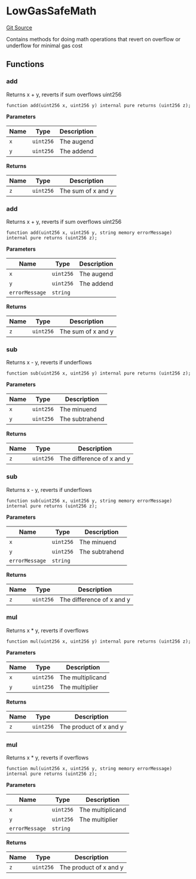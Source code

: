 # LowGasSafeMath
[Git Source](https://github.com/jordaniza/auxo-governance/blob/a1f69a902e4549a031b707b4f353e1bf999b68f6/src/modules/vedough-bridge/SharesTimeLock.sol)

Contains methods for doing math operations that revert on overflow or underflow for minimal gas cost


## Functions
### add

Returns x + y, reverts if sum overflows uint256


```solidity
function add(uint256 x, uint256 y) internal pure returns (uint256 z);
```
**Parameters**

|Name|Type|Description|
|----|----|-----------|
|`x`|`uint256`|The augend|
|`y`|`uint256`|The addend|

**Returns**

|Name|Type|Description|
|----|----|-----------|
|`z`|`uint256`|The sum of x and y|


### add

Returns x + y, reverts if sum overflows uint256


```solidity
function add(uint256 x, uint256 y, string memory errorMessage) internal pure returns (uint256 z);
```
**Parameters**

|Name|Type|Description|
|----|----|-----------|
|`x`|`uint256`|The augend|
|`y`|`uint256`|The addend|
|`errorMessage`|`string`||

**Returns**

|Name|Type|Description|
|----|----|-----------|
|`z`|`uint256`|The sum of x and y|


### sub

Returns x - y, reverts if underflows


```solidity
function sub(uint256 x, uint256 y) internal pure returns (uint256 z);
```
**Parameters**

|Name|Type|Description|
|----|----|-----------|
|`x`|`uint256`|The minuend|
|`y`|`uint256`|The subtrahend|

**Returns**

|Name|Type|Description|
|----|----|-----------|
|`z`|`uint256`|The difference of x and y|


### sub

Returns x - y, reverts if underflows


```solidity
function sub(uint256 x, uint256 y, string memory errorMessage) internal pure returns (uint256 z);
```
**Parameters**

|Name|Type|Description|
|----|----|-----------|
|`x`|`uint256`|The minuend|
|`y`|`uint256`|The subtrahend|
|`errorMessage`|`string`||

**Returns**

|Name|Type|Description|
|----|----|-----------|
|`z`|`uint256`|The difference of x and y|


### mul

Returns x * y, reverts if overflows


```solidity
function mul(uint256 x, uint256 y) internal pure returns (uint256 z);
```
**Parameters**

|Name|Type|Description|
|----|----|-----------|
|`x`|`uint256`|The multiplicand|
|`y`|`uint256`|The multiplier|

**Returns**

|Name|Type|Description|
|----|----|-----------|
|`z`|`uint256`|The product of x and y|


### mul

Returns x * y, reverts if overflows


```solidity
function mul(uint256 x, uint256 y, string memory errorMessage) internal pure returns (uint256 z);
```
**Parameters**

|Name|Type|Description|
|----|----|-----------|
|`x`|`uint256`|The multiplicand|
|`y`|`uint256`|The multiplier|
|`errorMessage`|`string`||

**Returns**

|Name|Type|Description|
|----|----|-----------|
|`z`|`uint256`|The product of x and y|


